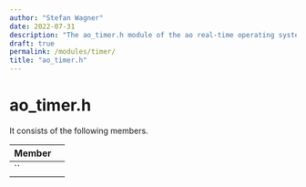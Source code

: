 ```yaml
---
author: "Stefan Wagner"
date: 2022-07-31
description: "The ao_timer.h module of the ao real-time operating system."
draft: true
permalink: /modules/timer/
title: "ao_timer.h"
---
```


# ao_timer.h

It consists of the following members.

| Member | |
|--------|-|
| `` | |

